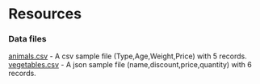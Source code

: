 # Resources

### Data files
[animals.csv](./animals.csv) - A csv sample file (Type,Age,Weight,Price) with 5 records.
[vegetables.csv](./vegetables.json) - A json sample file (name,discount,price,quantity) with 6 records.
